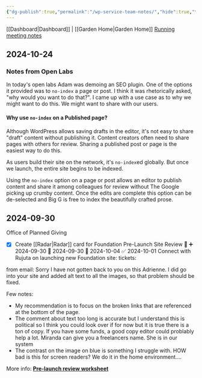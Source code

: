 ```yaml
---
{"dg-publish":true,"permalink":"/wp-service-team-notes/","hide":true,"tags":["work"],"noteIcon":"","created":"2024-08-19T18:30:21.644-07:00","updated":"2024-10-24T18:44:03.771-07:00"}
---
```


[[Dashboard\|Dashboard]] | [[Garden Home\|Garden Home]] 
[Running meeting notes](https://docs.google.com/document/d/1OmAIQF0OvszUOfYfECE_DmLnkLBVRKoXlOuMqtqAM50/edit#heading=h.5fbp2ddlsvia)

## 2024-10-24
### Notes from Open Labs
In today's open labs Adam was demoing an SEO plugin. One of the options it provided was to `no-index` a page or post. I think it was rhetorically asked, "why would you want to do that?". I came up with a use case as to why we might want to do this. We might want to share with our users.
#### Why use `no-index` on a Published page? 
Although WordPress allows saving drafts in the editor, it's not easy to share "draft" content without publishing it. Content creators often need to share pages with others for review. Sharing a published post or page is the easiest way to do this. 

As users build their site on the network, it's `no-index`ed globally. But once we launch, the entire site begins to be indexed. 

Using the `no-index` option on a page or post allows an editor to publish content and share it among colleagues for review without The Google picking up crumby content. Once the edits are complete this option can be de-selected and Big G is free to index the beautifully crafted prose.

## 2024-09-30
Office of Planned Giving

- [x] Create [[Radar\|Radar]] card for Foundation Pre-Launch Site Review 🔺 ➕ 2024-09-30 🛫 2024-09-30 📅 2024-10-04 ✅ 2024-10-01
Connect with Rujuta on launching new Foundation site:
tickets: 

from email:
Sorry I have not gotten back to you on this Adrienne. I did go into your site and added alt text to all the images, so that problem should be fixed.

Few notes:

- My recommendation is to focus on the broken links that are referenced at the bottom of the page. 
- The comment about text too long is accurate but I understand this is political so I think you could look over if for now but it is true there is a ton of copy. If you have some funds, a good copy editor could problably help a lot. Miranda can give you a freelancers name. She is in our system
- The contrast on the image on blue is something I struggle with. HOW bad is this for screen readers? We do it in the home environment….


More info:
[**Pre-launch review worksheet**](https://docs.google.com/document/d/1ZS0kDfi0JO3D57HvwodotUK94zbFTnRgu5vtjNn9Vns/edit#heading=h.30j0zll)